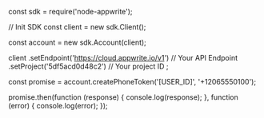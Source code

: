 const sdk = require('node-appwrite');

// Init SDK
const client = new sdk.Client();

const account = new sdk.Account(client);

client
    .setEndpoint('https://cloud.appwrite.io/v1') // Your API Endpoint
    .setProject('5df5acd0d48c2') // Your project ID
;

const promise = account.createPhoneToken('[USER_ID]', '+12065550100');

promise.then(function (response) {
    console.log(response);
}, function (error) {
    console.log(error);
});